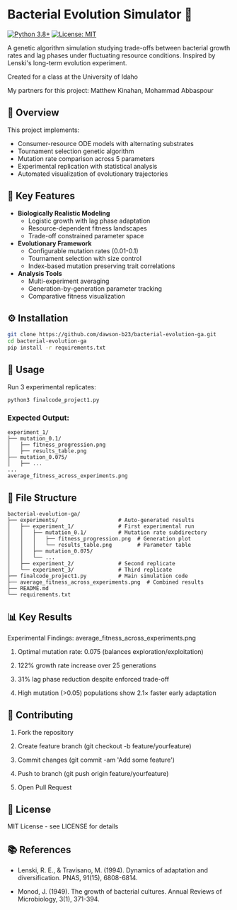 # Bacterial Evolution Simulator 🔬

[![Python 3.8+](https://img.shields.io/badge/python-3.8%2B-blue.svg)](https://www.python.org/downloads/)
[![License: MIT](https://img.shields.io/badge/License-MIT-yellow.svg)](https://opensource.org/licenses/MIT)

A genetic algorithm simulation studying trade-offs between bacterial growth rates and lag phases under fluctuating resource conditions. Inspired by Lenski's long-term evolution experiment.

Created for a class at the University of Idaho

My partners for this project: Matthew Kinahan, Mohammad Abbaspour

## 📌 Overview

This project implements:
- Consumer-resource ODE models with alternating substrates
- Tournament selection genetic algorithm
- Mutation rate comparison across 5 parameters
- Experimental replication with statistical analysis
- Automated visualization of evolutionary trajectories

## 🧬 Key Features
- **Biologically Realistic Modeling**
  - Logistic growth with lag phase adaptation
  - Resource-dependent fitness landscapes
  - Trade-off constrained parameter space
- **Evolutionary Framework**
  - Configurable mutation rates (0.01-0.1)
  - Tournament selection with size control
  - Index-based mutation preserving trait correlations
- **Analysis Tools**
  - Multi-experiment averaging
  - Generation-by-generation parameter tracking
  - Comparative fitness visualization

## ⚙️ Installation

```bash
git clone https://github.com/dawson-b23/bacterial-evolution-ga.git
cd bacterial-evolution-ga
pip install -r requirements.txt
```

## 🧪 Usage

Run 3 experimental replicates:
```
python3 finalcode_project1.py
```

### Expected Output:
```text
experiment_1/
├── mutation_0.1/
│   ├── fitness_progression.png
│   ├── results_table.png
├── mutation_0.075/
│   ├── ...
...
average_fitness_across_experiments.png
```

## 📂 File Structure
```text
bacterial-evolution-ga/
├── experiments/                   # Auto-generated results
│   ├── experiment_1/              # First experimental run
│   │   ├── mutation_0.1/          # Mutation rate subdirectory
│   │   │   ├── fitness_progression.png  # Generation plot
│   │   │   └── results_table.png        # Parameter table
│   │   ├── mutation_0.075/
│   │   └── ... 
│   ├── experiment_2/              # Second replicate
│   └── experiment_3/              # Third replicate
├── finalcode_project1.py          # Main simulation code
├── average_fitness_across_experiments.png  # Combined results
├── README.md
└── requirements.txt
```

## 📊 Key Results

Experimental Findings:
average_fitness_across_experiments.png

1. Optimal mutation rate: 0.075 (balances exploration/exploitation)

2. 122% growth rate increase over 25 generations

3. 31% lag phase reduction despite enforced trade-off

4. High mutation (>0.05) populations show 2.1× faster early adaptation

## 🤝 Contributing
1. Fork the repository

2. Create feature branch (git checkout -b feature/yourfeature)

3. Commit changes (git commit -am 'Add some feature')

4. Push to branch (git push origin feature/yourfeature)

5. Open Pull Request

## 📜 License

MIT License - see LICENSE for details

## 📚 References

- Lenski, R. E., & Travisano, M. (1994). Dynamics of adaptation and diversification. PNAS, 91(15), 6808-6814.

- Monod, J. (1949). The growth of bacterial cultures. Annual Reviews of Microbiology, 3(1), 371-394.
